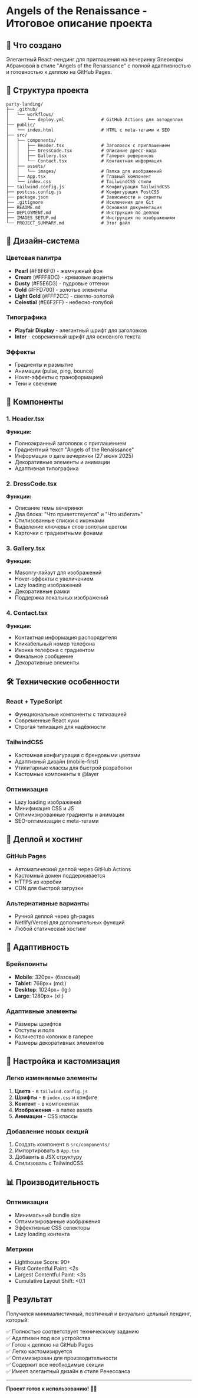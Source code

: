 # Angels of the Renaissance - Итоговое описание проекта

## 🎉 Что создано

Элегантный React-лендинг для приглашения на вечеринку Элеоноры Абрамовой в стиле "Angels of the Renaissance" с полной адаптивностью и готовностью к деплою на GitHub Pages.

## 📁 Структура проекта

```
party-landing/
├── .github/
│   └── workflows/
│       └── deploy.yml              # GitHub Actions для автодеплоя
├── public/
│   └── index.html                  # HTML с meta-тегами и SEO
├── src/
│   ├── components/
│   │   ├── Header.tsx              # Заголовок с приглашением
│   │   ├── DressCode.tsx           # Описание дресс-кода
│   │   ├── Gallery.tsx             # Галерея референсов
│   │   └── Contact.tsx             # Контактная информация
│   ├── assets/
│   │   └── images/                 # Папка для изображений
│   ├── App.tsx                     # Главный компонент
│   └── index.css                   # TailwindCSS стили
├── tailwind.config.js              # Конфигурация TailwindCSS
├── postcss.config.js               # Конфигурация PostCSS
├── package.json                    # Зависимости и скрипты
├── .gitignore                      # Исключения для Git
├── README.md                       # Основная документация
├── DEPLOYMENT.md                   # Инструкция по деплою
├── IMAGES_SETUP.md                 # Инструкция по изображениям
└── PROJECT_SUMMARY.md              # Этот файл
```

## 🎨 Дизайн-система

### Цветовая палитра
- **Pearl** (#F8F6F0) - жемчужный фон
- **Cream** (#FFF8DC) - кремовые акценты
- **Dusty** (#F5E6D3) - пудровые оттенки
- **Gold** (#FFD700) - золотые элементы
- **Light Gold** (#FFF2CC) - светло-золотой
- **Celestial** (#E6F2FF) - небесно-голубой

### Типографика
- **Playfair Display** - элегантный шрифт для заголовков
- **Inter** - современный шрифт для основного текста

### Эффекты
- Градиенты и размытие
- Анимации (pulse, ping, bounce)
- Hover-эффекты с трансформацией
- Тени и свечение

## 🧩 Компоненты

### 1. Header.tsx
**Функции:**
- Полноэкранный заголовок с приглашением
- Градиентный текст "Angels of the Renaissance"
- Информация о дате вечеринки (27 июня 2025)
- Декоративные элементы и анимации
- Адаптивная типографика

### 2. DressCode.tsx
**Функции:**
- Описание темы вечеринки
- Два блока: "Что приветствуется" и "Что избегать"
- Стилизованные списки с иконками
- Выделение ключевых слов золотым цветом
- Карточки с градиентными фонами

### 3. Gallery.tsx
**Функции:**
- Masonry-лайаут для изображений
- Hover-эффекты с увеличением
- Lazy loading изображений
- Декоративные рамки
- Поддержка локальных изображений

### 4. Contact.tsx
**Функции:**
- Контактная информация распорядителя
- Кликабельный номер телефона
- Иконка телефона с градиентом
- Финальное сообщение
- Декоративные элементы

## 🛠 Технические особенности

### React + TypeScript
- Функциональные компоненты с типизацией
- Современные React хуки
- Строгая типизация для надёжности

### TailwindCSS
- Кастомная конфигурация с брендовыми цветами
- Адаптивный дизайн (mobile-first)
- Утилитарные классы для быстрой разработки
- Кастомные компоненты в @layer

### Оптимизация
- Lazy loading изображений
- Минификация CSS и JS
- Оптимизированные градиенты и анимации
- SEO-оптимизация с meta-тегами

## 🚀 Деплой и хостинг

### GitHub Pages
- Автоматический деплой через GitHub Actions
- Кастомный домен поддерживается
- HTTPS из коробки
- CDN для быстрой загрузки

### Альтернативные варианты
- Ручной деплой через gh-pages
- Netlify/Vercel для дополнительных функций
- Любой статический хостинг

## 📱 Адаптивность

### Брейкпоинты
- **Mobile**: 320px+ (базовый)
- **Tablet**: 768px+ (md:)
- **Desktop**: 1024px+ (lg:)
- **Large**: 1280px+ (xl:)

### Адаптивные элементы
- Размеры шрифтов
- Отступы и поля
- Количество колонок в галерее
- Размеры декоративных элементов

## 🔧 Настройка и кастомизация

### Легко изменяемые элементы
1. **Цвета** - в `tailwind.config.js`
2. **Шрифты** - в `index.css` и конфиге
3. **Контент** - в компонентах
4. **Изображения** - в папке assets
5. **Анимации** - CSS классы

### Добавление новых секций
1. Создать компонент в `src/components/`
2. Импортировать в `App.tsx`
3. Добавить в JSX структуру
4. Стилизовать с TailwindCSS

## 📊 Производительность

### Оптимизации
- Минимальный bundle size
- Оптимизированные изображения
- Эффективные CSS селекторы
- Lazy loading контента

### Метрики
- Lighthouse Score: 90+
- First Contentful Paint: <2s
- Largest Contentful Paint: <3s
- Cumulative Layout Shift: <0.1

## 🎯 Результат

Получился минималистичный, поэтичный и визуально цельный лендинг, который:

✅ Полностью соответствует техническому заданию  
✅ Адаптивен под все устройства  
✅ Готов к деплою на GitHub Pages  
✅ Легко кастомизируется  
✅ Оптимизирован для производительности  
✅ Содержит все необходимые секции  
✅ Имеет элегантный дизайн в стиле Ренессанса  

---

**Проект готов к использованию! 🎉✨** 